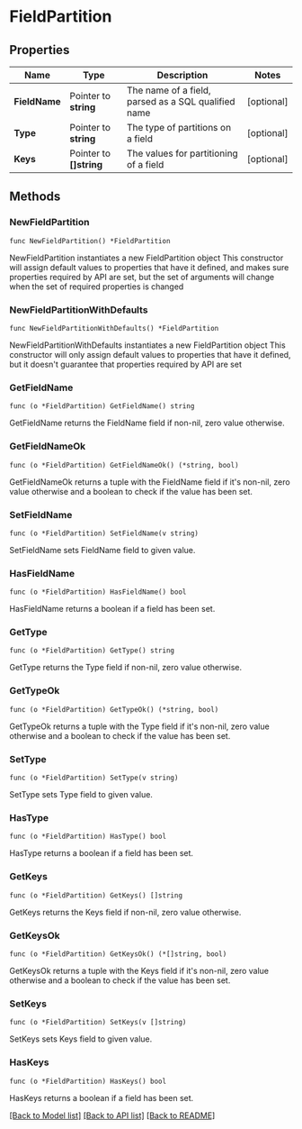 # FieldPartition

## Properties

Name | Type | Description | Notes
------------ | ------------- | ------------- | -------------
**FieldName** | Pointer to **string** | The name of a field, parsed as a SQL qualified name | [optional] 
**Type** | Pointer to **string** | The type of partitions on a field | [optional] 
**Keys** | Pointer to **[]string** | The values for partitioning of a field | [optional] 

## Methods

### NewFieldPartition

`func NewFieldPartition() *FieldPartition`

NewFieldPartition instantiates a new FieldPartition object
This constructor will assign default values to properties that have it defined,
and makes sure properties required by API are set, but the set of arguments
will change when the set of required properties is changed

### NewFieldPartitionWithDefaults

`func NewFieldPartitionWithDefaults() *FieldPartition`

NewFieldPartitionWithDefaults instantiates a new FieldPartition object
This constructor will only assign default values to properties that have it defined,
but it doesn't guarantee that properties required by API are set

### GetFieldName

`func (o *FieldPartition) GetFieldName() string`

GetFieldName returns the FieldName field if non-nil, zero value otherwise.

### GetFieldNameOk

`func (o *FieldPartition) GetFieldNameOk() (*string, bool)`

GetFieldNameOk returns a tuple with the FieldName field if it's non-nil, zero value otherwise
and a boolean to check if the value has been set.

### SetFieldName

`func (o *FieldPartition) SetFieldName(v string)`

SetFieldName sets FieldName field to given value.

### HasFieldName

`func (o *FieldPartition) HasFieldName() bool`

HasFieldName returns a boolean if a field has been set.

### GetType

`func (o *FieldPartition) GetType() string`

GetType returns the Type field if non-nil, zero value otherwise.

### GetTypeOk

`func (o *FieldPartition) GetTypeOk() (*string, bool)`

GetTypeOk returns a tuple with the Type field if it's non-nil, zero value otherwise
and a boolean to check if the value has been set.

### SetType

`func (o *FieldPartition) SetType(v string)`

SetType sets Type field to given value.

### HasType

`func (o *FieldPartition) HasType() bool`

HasType returns a boolean if a field has been set.

### GetKeys

`func (o *FieldPartition) GetKeys() []string`

GetKeys returns the Keys field if non-nil, zero value otherwise.

### GetKeysOk

`func (o *FieldPartition) GetKeysOk() (*[]string, bool)`

GetKeysOk returns a tuple with the Keys field if it's non-nil, zero value otherwise
and a boolean to check if the value has been set.

### SetKeys

`func (o *FieldPartition) SetKeys(v []string)`

SetKeys sets Keys field to given value.

### HasKeys

`func (o *FieldPartition) HasKeys() bool`

HasKeys returns a boolean if a field has been set.


[[Back to Model list]](../README.md#documentation-for-models) [[Back to API list]](../README.md#documentation-for-api-endpoints) [[Back to README]](../README.md)


